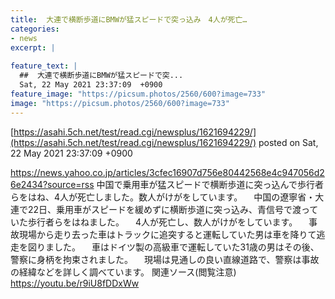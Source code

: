 ```yaml
---
title:  大連で横断歩道にBMWが猛スピードで突っ込み　4人が死亡…  
categories:
- news
excerpt: |
  
feature_text: |
  ##  大連で横断歩道にBMWが猛スピードで突...
  Sat, 22 May 2021 23:37:09  +0900
feature_image: "https://picsum.photos/2560/600?image=733"
image: "https://picsum.photos/2560/600?image=733"
---
```


[https://asahi.5ch.net/test/read.cgi/newsplus/1621694229/](https://asahi.5ch.net/test/read.cgi/newsplus/1621694229/)
posted on Sat, 22 May 2021 23:37:09  +0900

<!--more-->

https://news.yahoo.co.jp/articles/3cfec16907d756e80442568e4c947056d26e2434?source=rss 中国で乗用車が猛スピードで横断歩道に突っ込んで歩行者らをはね、4人が死亡しました。数人がけがをしています。 　中国の遼寧省・大連で22日、乗用車がスピードを緩めずに横断歩道に突っ込み、青信号で渡っていた歩行者らをはねました。 　4人が死亡し、数人がけがをしています。 　事故現場から走り去った車はトラックに追突すると運転していた男は車を降りて逃走を図りました。 　車はドイツ製の高級車で運転していた31歳の男はその後、警察に身柄を拘束されました。 　現場は見通しの良い直線道路で、警察は事故の経緯などを詳しく調べています。 関連ソース(閲覧注意) https://youtu.be/r9iU8fDDxWw
